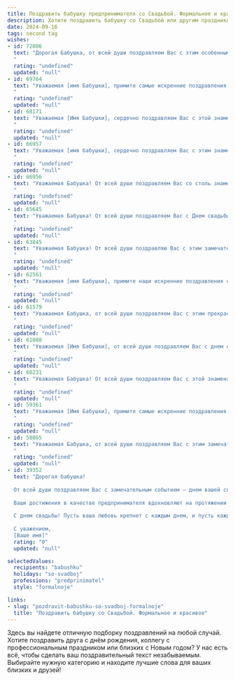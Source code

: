 ```yaml
---
title: Поздравить бабушку предпринимателя со Свадьбой. Формальное и красивое
description: Хотите поздравить бабушку со Свадьбой или другим праздником? Наш ИИ создаст незабываемое поздравление, а вы обязательно выделитесь среди других.  
date: 2024-09-16
tags: second tag
wishes:
- id: 72806
  text: "Дорогая Бабушка, от всей души поздравляем Вас с этим особенным днем! Желаем Вам долгих лет счастливой семейной жизни, крепкого здоровья, благополучия и процветания. Пусть Ваш бизнес процветает, а Ваши мечты сбываются!
  "
  rating: "undefined"
  updated: "null"
- id: 69764
  text: "Уважаемая [имя Бабушки], примите самые искренние поздравления с днем свадьбы! Желаем Вам и Вашему супругу долгих лет совместной жизни, наполненной любовью, счастьем и взаимопониманием. Пусть Ваша семейная жизнь будет процветающей, а Ваши предпринимательские начинания продолжат приносить успех и благополучие.
  "
  rating: "undefined"
  updated: "null"
- id: 68171
  text: "Уважаемая [Имя Бабушки], сердечно поздравляем Вас с этой знаменательной датой! Желаем Вам счастья, любви и долгих лет жизни в кругу любящих людей.  Пусть Ваше предпринимательское дело процветает, принося Вам радость и успех.
  "
  rating: "undefined"
  updated: "null"
- id: 66957
  text: "Уважаемая [имя бабушки], сердечно поздравляем Вас с этим знаменательным днем – днем свадьбы! Желаем Вам океана любви, крепкого здоровья, счастья и благополучия на долгие годы совместной жизни. Пусть Ваш предпринимательский путь будет успешным и процветающим, а каждый день будет наполнен радостью и благодатью!
  "
  rating: "undefined"
  updated: "null"
- id: 66956
  text: "Уважаемая Бабушка! От всей души поздравляем Вас со столь знаменательным событием - Свадьбой! Желаем Вам и Вашему супругу долгих лет совместной жизни, наполненных любовью, счастьем и благополучием. Пусть Ваш бизнес процветает, а каждый день приносит новые успехи и радость!
  "
  rating: "undefined"
  updated: "null"
- id: 65645
  text: "Уважаемая Бабушка! От всей души поздравляем Вас с Днем свадьбы! Желаем Вам долгих лет совместной жизни, наполненных любовью, счастьем и благополучием. Пусть Ваша предпринимательская деятельность процветает, а Ваш дом всегда будет полон радости и уюта!
  "
  rating: "undefined"
  updated: "null"
- id: 63845
  text: "Уважаемая Бабушка! От всей души поздравляю Вас с этим замечательным событием - Вашей свадьбой! Желаю Вам долгих лет счастливой семейной жизни, наполненной любовью, взаимопониманием и радостью. Пусть Ваша предпринимательская жилка всегда приносит удачу и процветание, а в Вашем доме царит мир и благополучие.
  "
  rating: "undefined"
  updated: "null"
- id: 62561
  text: "Уважаемая [имя Бабушки], примите наши искренние поздравления с этим значимым для Вас днем – днем Вашей свадьбы! Желаем Вам и Вашему супругу долгих лет совместной жизни, наполненных любовью, взаимопониманием и счастьем. Пусть предпринимательский успех Вашего дела всегда будет удачным и приносит Вам радость.
  "
  rating: "undefined"
  updated: "null"
- id: 61579
  text: "Уважаемая Бабушка, от всей души поздравляем Вас с этим прекрасным днем - днем Вашей свадьбы! Желаем Вам крепкой любви, семейного счастья и процветания. Пусть Ваш предпринимательский путь будет успешным, а дом наполнен радостью и любовью!
  "
  rating: "undefined"
  updated: "null"
- id: 61088
  text: "Уважаемая [Имя Бабушки], от всей души поздравляем Вас с днем свадьбы! Желаем Вам крепкой любви, семейного счастья и процветания во всех начинаниях! Пусть Ваш предпринимательский дух всегда приносит удачу и благополучие Вашей семье!
  "
  rating: "undefined"
  updated: "null"
- id: 60231
  text: "Уважаемая Бабушка! От всей души поздравляем Вас с этой знаменательной датой! Желаем Вам крепкого здоровья, радости, любви и процветания! Пусть эта прекрасная свадьба станет ярким и запоминающимся событием в Вашей жизни, как символ Вашего предпринимательского духа и успехов.
  "
  rating: "undefined"
  updated: "null"
- id: 59361
  text: "Уважаемая [Имя Бабушки], примите самые искренние поздравления с этим замечательным днем! Желаем Вам и Вашей семье крепкой любви, процветания и благополучия. Пусть этот день, знаменующий начало Вашей новой жизни в роли предпринимателя, станет ярким стартом для блестящего будущего!
  "
  rating: "undefined"
  updated: "null"
- id: 58865
  text: "Уважаемая Бабушка, от всей души поздравляем Вас с этим замечательным событием - свадьбой! Желаем Вам и Вашему любимому человеку долгих лет счастливой семейной жизни, наполненной любовью, взаимопониманием и радостью. Пусть Ваш предпринимательский успех  расцветает под солнцем семейного счастья!
  "
  rating: "undefined"
  updated: "null"
- id: 39352
  text: "Дорогая бабушка!
  
  От всей души поздравляем Вас с замечательным событием — днем вашей свадьбы! Этот важный шаг, который вы сделали, ознаменует новое восхитительное путешествие, полное любви, счастья и взаимопонимания.
  
  Ваши достижения в качестве предпринимателя вдохновляют на протяжении многих лет, и мы уверены, что в новой жизни вы сможете создать еще более прекрасный и успешный союз. Желаем вам здоровья, семейного благополучия и теплоты в каждом мгновении, которое вы проведете вместе.
  
  С днем свадьбы! Пусть ваша любовь крепнет с каждым днем, и пусть каждый день приносит радость и гармонию в ваш общий дом.
  
  С уважением,
  [Ваше имя]"
  rating: "0"
  updated: "null"

selectedValues:
  recipients: "babushku"
  holidays: "so-svadboj"
  professions: "predprinimatel"
  style: "formalnoje"

links:
- slug: "pozdravit-babushku-so-svadboj-formalnoje"
  title: "Поздравить бабушку со Свадьбой. Формальное и красивое"
---
```


Здесь вы найдете отличную подборку поздравлений на любой случай. 
Хотите поздравить друга с днём рождения, коллегу с профессиональным праздником или близких с Новым годом? У нас есть всё, чтобы сделать ваш поздравительный текст незабываемым. Выбирайте нужную категорию и находите лучшие слова для ваших близких и друзей!
